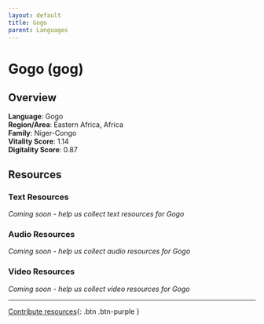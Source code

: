```yaml
---
layout: default
title: Gogo
parent: Languages
---
```


# Gogo (gog)

## Overview

**Language**: Gogo  
**Region/Area**: Eastern Africa, Africa  
**Family**: Niger-Congo  
**Vitality Score**: 1.14  
**Digitality Score**: 0.87  

## Resources

### Text Resources
*Coming soon - help us collect text resources for Gogo*

### Audio Resources
*Coming soon - help us collect audio resources for Gogo*

### Video Resources
*Coming soon - help us collect video resources for Gogo*

---

[Contribute resources](https://fairtrain.github.io/){: .btn .btn-purple }

